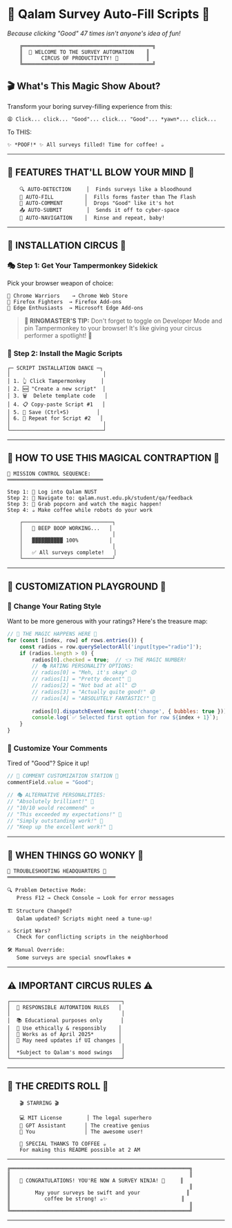 # 🎯 Qalam Survey Auto-Fill Scripts 🤖
*Because clicking "Good" 47 times isn't anyone's idea of fun!*

```
    ╔══════════════════════════════════════════╗
    ║  🎪 WELCOME TO THE SURVEY AUTOMATION    ║
    ║      CIRCUS OF PRODUCTIVITY! 🎪         ║
    ╚══════════════════════════════════════════╝
```

## 🎬 What's This Magic Show About?

Transform your boring survey-filling experience from this:
```
😩 Click... click... "Good"... click... "Good"... *yawn*... click...
```

To THIS:
```
✨ *POOF!* ✨ All surveys filled! Time for coffee! ☕
```

---

## 🚀 **FEATURES THAT'LL BLOW YOUR MIND** 🚀

```
    🔍 AUTO-DETECTION     │  Finds surveys like a bloodhound
    🎯 AUTO-FILL          │  Fills forms faster than The Flash  
    💬 AUTO-COMMENT       │  Drops "Good" like it's hot
    📤 AUTO-SUBMIT        │  Sends it off to cyber-space
    🔄 AUTO-NAVIGATION    │  Rinse and repeat, baby!
```

---

## 🎪 **INSTALLATION CIRCUS** 🎪

### 🎭 **Step 1: Get Your Tampermonkey Sidekick**

Pick your browser weapon of choice:

```
🌟 Chrome Warriors    → Chrome Web Store
🦊 Firefox Fighters  → Firefox Add-ons  
🔷 Edge Enthusiasts  → Microsoft Edge Add-ons
```

> **🎪 RINGMASTER'S TIP:** Don't forget to toggle on Developer Mode and pin Tampermonkey to your browser! It's like giving your circus performer a spotlight! 🎯

### 🎪 **Step 2: Install the Magic Scripts**

```
┌─ SCRIPT INSTALLATION DANCE ─┐
│                              │
│ 1. 👆 Click Tampermonkey     │
│ 2. 🆕 "Create a new script"  │
│ 3. 🗑️  Delete template code   │
│ 4. 📋 Copy-paste Script #1   │
│ 5. 💾 Save (Ctrl+S)         │
│ 6. 🔄 Repeat for Script #2   │
│                              │
└──────────────────────────────┘
```

---

## 🎊 **HOW TO USE THIS MAGICAL CONTRAPTION** 🎊

```
🎯 MISSION CONTROL SEQUENCE:
═══════════════════════════════

Step 1: 🚪 Log into Qalam NUST
Step 2: 🧭 Navigate to: qalam.nust.edu.pk/student/qa/feedback  
Step 3: 🍿 Grab popcorn and watch the magic happen!
Step 4: ☕ Make coffee while robots do your work

    ┌─────────────────────────────┐
    │   🤖 BEEP BOOP WORKING...   │
    │                             │
    │   ▓▓▓▓▓▓▓▓▓▓ 100%          │
    │                             │
    │   ✅ All surveys complete!   │
    └─────────────────────────────┘
```

---

## 🎨 **CUSTOMIZATION PLAYGROUND** 🎨

### 🎯 **Change Your Rating Style**

Want to be more generous with your ratings? Here's the treasure map:

```javascript
// 🎪 THE MAGIC HAPPENS HERE 🎪
for (const [index, row] of rows.entries()) {
    const radios = row.querySelectorAll('input[type="radio"]');
    if (radios.length > 0) {
        radios[0].checked = true;  // 👈 THE MAGIC NUMBER!
        // 🎭 RATING PERSONALITY OPTIONS:
        // radios[0] = "Meh, it's okay" 😐
        // radios[1] = "Pretty decent" 🙂  
        // radios[2] = "Not bad at all" 😊
        // radios[3] = "Actually quite good!" 😄
        // radios[4] = "ABSOLUTELY FANTASTIC!" 🤩
        
        radios[0].dispatchEvent(new Event('change', { bubbles: true }));
        console.log(`✅ Selected first option for row ${index + 1}`);
    }
}
```

### 💬 **Customize Your Comments**

Tired of "Good"? Spice it up!

```javascript
// 🎪 COMMENT CUSTOMIZATION STATION 🎪
commentField.value = "Good";  

// 🎭 ALTERNATIVE PERSONALITIES:
// "Absolutely brilliant!" 🌟
// "10/10 would recommend" ⭐  
// "This exceeded my expectations!" 🚀
// "Simply outstanding work!" 👏
// "Keep up the excellent work!" 💪
```

---

## 🔧 **WHEN THINGS GO WONKY** 🔧

```
🚨 TROUBLESHOOTING HEADQUARTERS 🚨
═══════════════════════════════════

🔍 Problem Detective Mode:
   Press F12 → Check Console → Look for error messages

🏗️ Structure Changed?
   Qalam updated? Scripts might need a tune-up!

⚔️ Script Wars?  
   Check for conflicting scripts in the neighborhood

🛠️ Manual Override:
   Some surveys are special snowflakes ❄️
```

---

## ⚠️ **IMPORTANT CIRCUS RULES** ⚠️

```
┌────────────────────────────────────┐
│  🎪 RESPONSIBLE AUTOMATION RULES   │
│                                    │
│  📚 Educational purposes only      │
│  🤝 Use ethically & responsibly    │  
│  📅 Works as of April 2025*        │
│  🔄 May need updates if UI changes │
│                                    │
│  *Subject to Qalam's mood swings   │
└────────────────────────────────────┘
```

---

## 🎪 **THE CREDITS ROLL** 🎪

```
    🎬 STARRING 🎬
    
    💻 MIT License        │ The legal superhero
    🤖 GPT Assistant      │ The creative genius  
    🎯 You                │ The awesome user!
    
    🎪 SPECIAL THANKS TO COFFEE ☕ 
    For making this README possible at 2 AM
```

---

```
╔══════════════════════════════════════════════════════════╗
║                                                          ║
║   🎊 CONGRATULATIONS! YOU'RE NOW A SURVEY NINJA! 🎊     ║
║                                                          ║
║        May your surveys be swift and your               ║
║           coffee be strong! ☕✨                        ║
║                                                          ║
╚══════════════════════════════════════════════════════════╝
```

---

